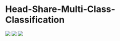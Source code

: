 # Head-Share-Multi-Class-Classification

<img src="https://github.com/khyeyoon/Head-Share-Multi-Classification/blob/main/img/task.JPG">

<img src="https://github.com/khyeyoon/Head-Share-Multi-Classification/blob/main/img/model.JPG">

<img src="https://github.com/khyeyoon/Head-Share-Multi-Classification/blob/main/img/architecture.JPG">

